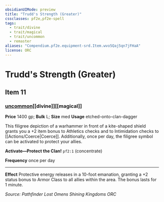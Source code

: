 ```yaml
---
obsidianUIMode: preview
title: "Trudd's Strength (Greater)"
cssclasses: pf2e,pf2e-spell
tags:
  - trait/divine
  - trait/magical
  - trait/uncommon
  - remaster
aliases: "Compendium.pf2e.equipment-srd.Item.wvo5Qaj5qn7jFHaA"
license: ORC
---
```

# Trudd's Strength (Greater)
## Item 11
### [uncommon](uncommon "Uncommon Rarity Trait")[[divine]][[magical]]


**Price** 1400 gp; 
**Bulk** L; **Size** med
**Usage** etched-onto-clan-dagger

This filigree depiction of a warhammer in front of a kite-shaped shield grants you a +2 item bonus to Athletics checks and to Intimidation checks to [[Actions/Coerce|Coerce]]. Additionally, once per day, the filigree symbol can be activated to protect your allies.

**Activate—Protect the Clan!** `pf2:1` (concentrate)

**Frequency** once per day

* * *

**Effect** Protective energy releases in a 10-foot emanation, granting a +2 status bonus to Armor Class to all allies within the area. The bonus lasts for 1 minute.

*Source: Pathfinder Lost Omens Shining Kingdoms*
*ORC*